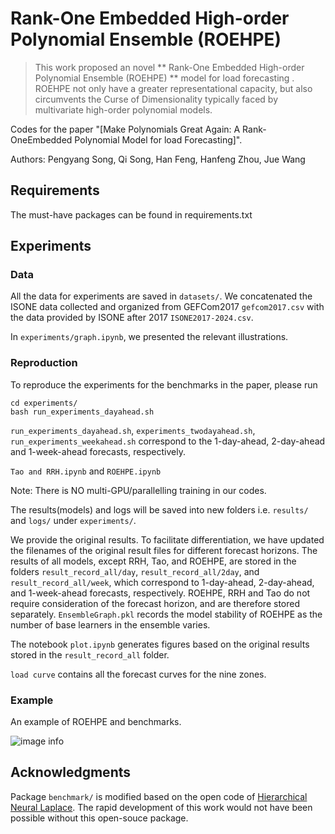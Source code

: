 # Rank-One Embedded High-order Polynomial Ensemble (ROEHPE)
> This work proposed an novel ** Rank-One Embedded High-order Polynomial Ensemble (ROEHPE) ** model for load forecasting . ROEHPE not only have a greater representational capacity, but also circumvents the Curse of Dimensionality typically faced by multivariate high-order polynomial models.

Codes for the paper "[Make Polynomials Great Again: A Rank-OneEmbedded Polynomial Model for load Forecasting]". 

Authors: Pengyang Song, Qi Song, Han Feng, Hanfeng Zhou, Jue Wang


## Requirements

The must-have packages can be found in requirements.txt


## Experiments
### Data
All the data for experiments are saved in ```datasets/```. 
We concatenated the ISONE data collected and organized from GEFCom2017 ```gefcom2017.csv``` with the data provided by ISONE after 2017 ```ISONE2017-2024.csv```.

In ```experiments/graph.ipynb```, we presented the relevant illustrations.

### Reproduction
To reproduce the experiments for the benchmarks in the paper, please run
```
cd experiments/
bash run_experiments_dayahead.sh
```

```run_experiments_dayahead.sh```, ```experiments_twodayahead.sh```, ```run_experiments_weekahead.sh``` correspond to the 1-day-ahead, 2-day-ahead and 1-week-ahead forecasts, respectively.

```Tao and RRH.ipynb``` and ```ROEHPE.ipynb``` 

Note: There is NO multi-GPU/parallelling training in our codes. 

The results(models) and logs will be saved into new folders i.e. ```results/``` and ```logs/``` under ```experiments/```.

We provide the original results. To facilitate differentiation, we have updated the filenames of the original result files for different forecast horizons.
The results of all models, except RRH, Tao, and ROEHPE, are stored in the folders ```result_record_all/day```, ```result_record_all/2day```, and ```result_record_all/week```, which correspond to 1-day-ahead, 2-day-ahead, and 1-week-ahead forecasts, respectively.
ROEHPE, RRH and Tao do not require consideration of the forecast horizon, and are therefore stored separately.
```EnsembleGraph.pkl``` records the model stability of ROEHPE as the number of base learners in the ensemble varies.

The notebook ```plot.ipynb``` generates figures based on the original results stored in the ```result_record_all``` folder.

```load curve``` contains all the forecast curves for the nine zones.

### Example
An example of ROEHPE and benchmarks.

![image info](./figs/display.png)


## Acknowledgments
Package ```benchmark/``` is modified based on the open code of [Hierarchical Neural Laplace](https://github.com/hkuedl/Multi-resolution-Energy-Forecasting). The rapid development of this work would not have been possible without this open-souce package. 
